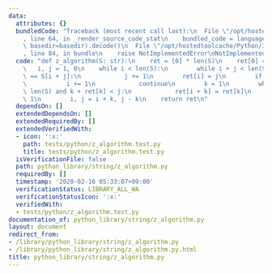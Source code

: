 ```yaml
---
data:
  attributes: {}
  bundledCode: "Traceback (most recent call last):\n  File \"/opt/hostedtoolcache/Python/3.8.5/x64/lib/python3.8/site-packages/onlinejudge_verify/documentation/build.py\"\
    , line 64, in _render_source_code_stat\n    bundled_code = language.bundle(stat.path,\
    \ basedir=basedir).decode()\n  File \"/opt/hostedtoolcache/Python/3.8.5/x64/lib/python3.8/site-packages/onlinejudge_verify/languages/python.py\"\
    , line 84, in bundle\n    raise NotImplementedError\nNotImplementedError\n"
  code: "def z_algorithm(S: str):\n    ret = [0] * len(S)\n    ret[0] = len(S)\n \
    \   i, j = 1, 0\n    while i < len(S):\n        while i + j < len(S) and S[j]\
    \ == S[i + j]:\n            j += 1\n        ret[i] = j\n        if j == 0:\n \
    \           i += 1\n            continue\n        k = 1\n        while i + k <\
    \ len(S) and k + ret[k] < j:\n            ret[i + k] = ret[k]\n            k +=\
    \ 1\n        i, j = i + k, j - k\n    return ret\n"
  dependsOn: []
  extendedDependsOn: []
  extendedRequiredBy: []
  extendedVerifiedWith:
  - icon: ':x:'
    path: tests/python/z_algorithm.test.py
    title: tests/python/z_algorithm.test.py
  isVerificationFile: false
  path: python_library/string/z_algorithm.py
  requiredBy: []
  timestamp: '2020-02-16 05:33:07+09:00'
  verificationStatus: LIBRARY_ALL_WA
  verificationStatusIcon: ':x:'
  verifiedWith:
  - tests/python/z_algorithm.test.py
documentation_of: python_library/string/z_algorithm.py
layout: document
redirect_from:
- /library/python_library/string/z_algorithm.py
- /library/python_library/string/z_algorithm.py.html
title: python_library/string/z_algorithm.py
---
```

